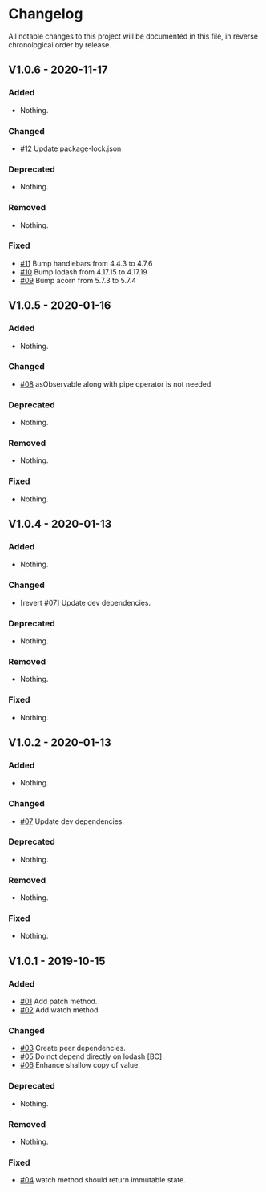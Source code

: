 # Changelog

All notable changes to this project will be documented in this file, in reverse chronological order by release.

## V1.0.6 - 2020-11-17

### Added

- Nothing.

### Changed

- [#12](https://github.com/elie29/store/issues/12) Update package-lock.json

### Deprecated

- Nothing.

### Removed

- Nothing.

### Fixed

- [#11](https://github.com/elie29/store/pull/11) Bump handlebars from 4.4.3 to 4.7.6
- [#10](https://github.com/elie29/store/pull/10) Bump lodash from 4.17.15 to 4.17.19
- [#09](https://github.com/elie29/store/pull/9) Bump acorn from 5.7.3 to 5.7.4

## V1.0.5 - 2020-01-16

### Added

- Nothing.

### Changed

- [#08](https://github.com/elie29/store/issues/8) asObservable along with pipe operator is not needed.

### Deprecated

- Nothing.

### Removed

- Nothing.

### Fixed

- Nothing.

## V1.0.4 - 2020-01-13

### Added

- Nothing.

### Changed

- [revert #07] Update dev dependencies.

### Deprecated

- Nothing.

### Removed

- Nothing.

### Fixed

- Nothing.

## V1.0.2 - 2020-01-13

### Added

- Nothing.

### Changed

- [#07](https://github.com/elie29/store/issues/7) Update dev dependencies.

### Deprecated

- Nothing.

### Removed

- Nothing.

### Fixed

- Nothing.

## V1.0.1 - 2019-10-15

### Added

- [#01](https://github.com/elie29/store/issues/1) Add patch method.
- [#02](https://github.com/elie29/store/issues/2) Add watch method.

### Changed

- [#03](https://github.com/elie29/store/issues/3) Create peer dependencies.
- [#05](https://github.com/elie29/store/issues/5) Do not depend directly on lodash [BC].
- [#06](https://github.com/elie29/store/issues/6) Enhance shallow copy of value.

### Deprecated

- Nothing.

### Removed

- Nothing.

### Fixed

- [#04](https://github.com/elie29/store/issues/4) watch method should return immutable state.
